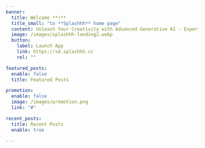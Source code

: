 ```yaml
---
banner:
  title: Welcome **!**
  title_small: "to **Splashhh** home page"
  content: Unleash Your Creativity with Advanced Generative AI - Experience the Next Frontier of Image Creation and Manipulation with Stable Diffusion.
  image: /images/splashhh-landing2.webp
  button:
    label: Launch App
    link: https://sd.splashhh.cc
    rel: ""

featured_posts:
  enable: false
  title: Featured Posts

promotion:
  enable: false
  image: /images/promotion.png
  link: "#"

recent_posts:
  title: Recent Posts
  enable: true

---
```

